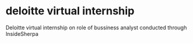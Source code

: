 # deloitte virtual internship
 Deloitte virtual internship on role of bussiness analyst conducted through InsideSherpa
